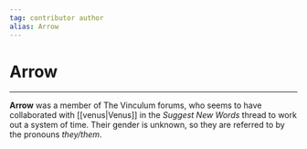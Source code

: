 ```yaml
---
tag: contributor author
alias: Arrow
---
```

# Arrow
---
**Arrow** was a member of The Vinculum forums, who seems to have collaborated with [[venus|Venus]] in the _Suggest New Words_ thread to work out a system of time. Their gender is unknown, so they are referred to by the pronouns _they/them_.